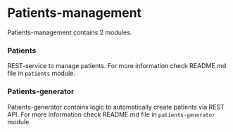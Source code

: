 # Patients-management
Patients-management contains 2 modules.

### Patients
REST-service to manage patients.
For more information check README.md file in `patients` module.

### Patients-generator
Patients-generator contains logic to automatically create patients via REST API.
For more information check README.md file in `patients-generator` module.
